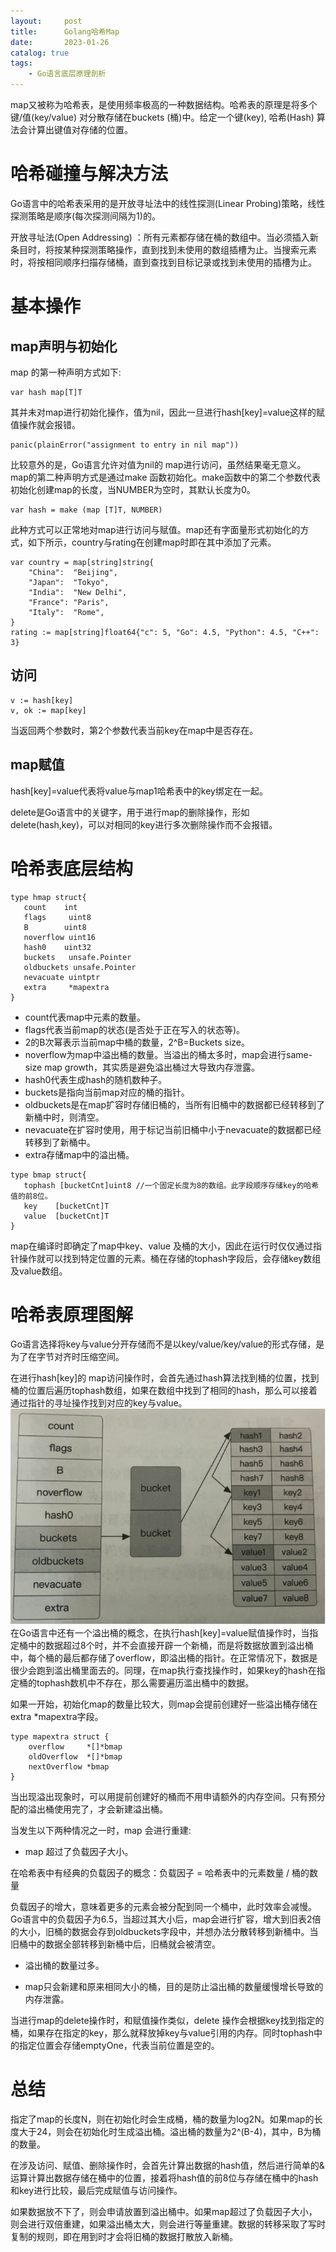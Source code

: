 ```yaml
---
layout:     post
title:      Golang哈希Map
date:       2023-01-26
catalog: true
tags:
    - Go语言底层原理剖析
---
```


map又被称为哈希表，是使用频率极高的一种数据结构。哈希表的原理是将多个键/值(key/value) 对分散存储在buckets (桶)中。给定一个键(key), 哈希(Hash) 算法会计算出键值对存储的位置。
# 哈希碰撞与解决方法
Go语言中的哈希表采用的是开放寻址法中的线性探测(Linear Probing)策略，线性探测策略是顺序(每次探测间隔为1)的。

开放寻址法(Open Addressing) ：所有元素都存储在桶的数组中。当必须插入新条目时，将按某种探测策略操作，直到找到未使用的数组插槽为止。当搜索元素时，将按相同顺序扫描存储桶，直到查找到目标记录或找到未使用的插槽为止。
# 基本操作
## map声明与初始化
map 的第一种声明方式如下:
```
var hash map[T]T
```
其并未对map进行初始化操作，值为nil，因此一旦进行hash[key]=value这样的赋值操作就会报错。
```
panic(plainError("assignment to entry in nil map"))
```
比较意外的是，Go语言允许对值为nil的 map进行访问，虽然结果毫无意义。
map的第二种声明方式是通过make 函数初始化。make函数中的第二个参数代表初始化创建map的长度，当NUMBER为空时，其默认长度为0。
```
var hash = make (map [T]T, NUMBER)
```
此种方式可以正常地对map进行访问与赋值。map还有字面量形式初始化的方式，如下所示，country与rating在创建map时即在其中添加了元素。
```
var country = map[string]string{
	"China":  "Beijing",
	"Japan":  "Tokyo",
	"India":  "New Delhi",
	"France": "Paris",
	"Italy":  "Rome",
}
rating := map[string]float64{"c": 5, "Go": 4.5, "Python": 4.5, "C++": 3}
```
## 访问
```
v := hash[key]
v, ok := map[key]
```
当返回两个参数时，第2个参数代表当前key在map中是否存在。
## map赋值
hash[key]=value代表将value与map1哈希表中的key绑定在一起。

delete是Go语言中的关键字，用于进行map的删除操作，形如delete(hash,key)，可以对相同的key进行多次删除操作而不会报错。
# 哈希表底层结构
```
type hmap struct{
   count    int
   flags     uint8
   B        uint8
   noverflow uint16
   hash0    uint32
   buckets   unsafe.Pointer
   oldbuckets unsafe.Pointer
   nevacuate uintptr
   extra     *mapextra
}
```
* count代表map中元素的数量。
* flags代表当前map的状态(是否处于正在写入的状态等)。
* 2的B次幂表示当前map中桶的数量，2^B=Buckets size。
* noverflow为map中溢出桶的数量。当溢出的桶太多时，map会进行same-size map growth，其实质是避免溢出桶过大导致内存泄露。
* hash0代表生成hash的随机数种子。
* buckets是指向当前map对应的桶的指针。
* oldbuckets是在map扩容时存储旧桶的，当所有旧桶中的数据都已经转移到了新桶中时，则清空。
* nevacuate在扩容时使用，用于标记当前旧桶中小于nevacuate的数据都已经转移到了新桶中。
* extra存储map中的溢出桶。

```
type bmap struct{
   tophash [bucketCnt]uint8 //一个固定长度为8的数组。此字段顺序存储key的哈希值的前8位。
   key    [bucketCnt]T
   value  [bucketCnt]T
}
```
map在编译时即确定了map中key、value 及桶的大小，因此在运行时仅仅通过指针操作就可以找到特定位置的元素。桶在存储的tophash字段后，会存储key数组及value数组。
# 哈希表原理图解
Go语言选择将key与value分开存储而不是以key/value/key/value的形式存储，是为了在字节对齐时压缩空间。

在进行hash[key]的 map访问操作时，会首先通过hash算法找到桶的位置，找到桶的位置后遍历tophash数组，如果在数组中找到了相同的hash，那么可以接着通过指针的寻址操作找到对应的key与value。
![](/img/in-post/Golang/hash-table-principle.png)
在Go语言中还有一个溢出桶的概念，在执行hash[key]=value赋值操作时，当指定桶中的数据超过8个时，并不会直接开辟一个新桶，而是将数据放置到溢出桶中，每个桶的最后都存储了overflow，即溢出桶的指针。在正常情况下，数据是很少会跑到滥出桶里面去的。同理，在map执行查找操作时，如果key的hash在指定桶的tophash数机中不存在，那么需要遍历滥出桶中的数据。

如果一开始，初始化map的数量比较大，则map会提前创建好一些溢出桶存储在extra *mapextra字段。
```
type mapextra struct {
	overflow     *[]*bmap
	oldOverflow  *[]*bmap
	nextOverflow *bmap
}
```

当出现溢出现象时，可以用提前创建好的桶而不用申请额外的内存空间。只有预分配的溢出桶使用完了，才会新建溢出桶。

当发生以下两种情况之一时，map 会进行重建:
* map 超过了负载因子大小。

在哈希表中有经典的负载因子的概念：负载因子 = 哈希表中的元素数量 / 桶的数量

负载因子的增大，意味着更多的元素会被分配到同一个桶中，此时效率会减慢。Go语言中的负载因子为6.5，当超过其大小后，map会进行扩容，增大到旧表2倍的大小，旧桶的数据会存到oldbuckets字段中，并想办法分散转移到新桶中。当旧桶中的数据全部转移到新桶中后，旧桶就会被清空。
* 溢出桶的数量过多。

* map只会新建和原来相同大小的桶，目的是防止溢出桶的数量缓慢增长导致的内存泄露。

当进行map的delete操作时，和赋值操作类似，delete 操作会根据key找到指定的桶，如果存在指定的key，那么就释放掉key与value引用的内存。同时tophash中的指定位置会存储emptyOne，代表当前位置是空的。
# 总结
指定了map的长度N，则在初始化时会生成桶，桶的数量为log2N。如果map的长度大于24，则会在初始化时生成溢出桶。溢出桶的数量为2^(B-4)，其中，B为桶的数量。

在涉及访问、赋值、删除操作时，会首先计算出数据的hash值，然后进行简单的&运算计算出数据存储在桶中的位置，接着将hash值的前8位与存储在桶中的hash和key进行比较，最后完成赋值与访问操作。

如果数据放不下了，则会申请放置到溢出桶中。如果map超过了负载因子大小，则会进行双倍重建，如果溢出桶太大，则会进行等量重建。数据的转移采取了写时复制的规则，即在用到时才会将旧桶的数据打散放入新桶。